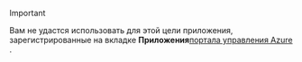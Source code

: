 > [!IMPORTANT]
> Вам не удастся использовать для этой цели приложения, зарегистрированные на вкладке **Приложения**[портала управления Azure](https://manage.windowsazure.com/) .
> 
> 



<!--HONumber=Jan17_HO1-->


